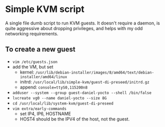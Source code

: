 Simple KVM script
=================

A single file dumb script to run KVM guests. It doesn't require a daemon, is
quite aggressive about dropping privileges, and helps with my odd networking
requirements.

To create a new guest
---------------------

 - `vim /etc/guests.json`
 - add the VM, but set
    - kernel: `/usr/lib/debian-installer/images/8/amd64/text/debian-installer/amd64/linux`
    - initrd: `/usr/local/lib/simple-kvm/guest-di-preseed/initrd.gz`
    - append: `console=ttyS0,115200n8`
 - `adduser --system --group guest-daniel-yocto --shell /bin/false`
 - `lvcreate vg0 --name daniel-yocto --size 8G`
 - `cd /usr/local/lib/system-kvm/guest-di-preseed`
 - `vim extra/early-commands`
    - set IP4, IP6, HOSTNAME
    - HOST4 should be the IPV4 of the host, not the guest.
